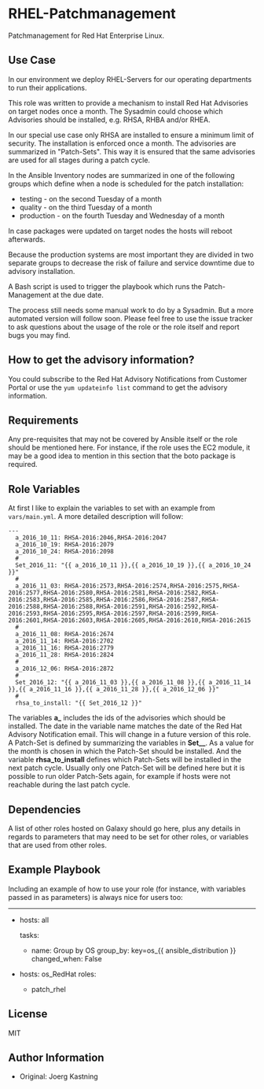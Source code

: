 RHEL-Patchmanagement
====================

Patchmanagement for Red Hat Enterprise Linux.

Use Case
--------

In our environment we deploy RHEL-Servers for our operating departments to run their applications.

This role was written to provide a mechanism to install Red Hat Advisories on target nodes once a month. The Sysadmin could choose which Advisories should be installed, e.g. RHSA, RHBA and/or RHEA.

In our special use case only RHSA are installed to ensure a minimum limit of security. The installation is enforced once a month. The advisories are summarized in "Patch-Sets". This way it is ensured that the same advisories are used for all stages during a patch cycle.

In the Ansible Inventory nodes are summarized in one of the following groups which define when a node is scheduled for the patch installation:

 * testing - on the second Tuesday of a month
 * quality - on the third Tuesday of a month
 * production - on the fourth Tuesday and Wednesday of a month

In case packages were updated on target nodes the hosts will reboot afterwards.

Because the production systems are most important they are divided in two separate groups to decrease the risk of failure and service downtime due to advisory installation.

A Bash script is used to trigger the playbook which runs the Patch-Management at the due date.

The process still needs some manual work to do by a Sysadmin. But a more automated version will follow soon. Please feel free to use the issue tracker to ask questions about the usage of the role or the role itself and report bugs you may find.

How to get the advisory information?
------------------------------------

You could subscribe to the Red Hat Advisory Notifications from Customer Portal or use the `yum updateinfo list` command to get the advisory information.

Requirements
------------

Any pre-requisites that may not be covered by Ansible itself or the role should be mentioned here. For instance, if the role uses the EC2 module, it may be a good idea to mention in this section that the boto package is required.

Role Variables
--------------

At first I like to explain the variables to set with an example from `vars/main.yml`. A more detailed description will follow:

```
---
  a_2016_10_11: RHSA-2016:2046,RHSA-2016:2047
  a_2016_10_19: RHSA-2016:2079
  a_2016_10_24: RHSA-2016:2098
  #
  Set_2016_11: "{{ a_2016_10_11 }},{{ a_2016_10_19 }},{{ a_2016_10_24 }}"
  #
  a_2016_11_03: RHSA-2016:2573,RHSA-2016:2574,RHSA-2016:2575,RHSA-2016:2577,RHSA-2016:2580,RHSA-2016:2581,RHSA-2016:2582,RHSA-2016:2583,RHSA-2016:2585,RHSA-2016:2586,RHSA-2016:2587,RHSA-2016:2588,RHSA-2016:2588,RHSA-2016:2591,RHSA-2016:2592,RHSA-2016:2593,RHSA-2016:2595,RHSA-2016:2597,RHSA-2016:2599,RHSA-2016:2601,RHSA-2016:2603,RHSA-2016:2605,RHSA-2016:2610,RHSA-2016:2615
  #
  a_2016_11_08: RHSA-2016:2674
  a_2016_11_14: RHSA-2016:2702
  a_2016_11_16: RHSA-2016:2779
  a_2016_11_28: RHSA-2016:2824
  #
  a_2016_12_06: RHSA-2016:2872
  #
  Set_2016_12: "{{ a_2016_11_03 }},{{ a_2016_11_08 }},{{ a_2016_11_14 }},{{ a_2016_11_16 }},{{ a_2016_11_28 }},{{ a_2016_12_06 }}"
  #
  rhsa_to_install: "{{ Set_2016_12 }}"
```

The variables **a_<Year>_<Month>_<Day>** includes the ids of the advisories which should be installed. The date in the variable name matches the date of the Red Hat Advisory Notification email. This will change in a future version of this role. A Patch-Set is defined by summarizing the variables in **Set_<Year>_<Month>**. As a value for <Month> the month is chosen in which the Patch-Set should be installed. And the variable **rhsa_to_install** defines which Patch-Sets will be installed in the next patch cycle. Usually only one Patch-Set will be defined here but it is possible to run older Patch-Sets again, for example if hosts were not reachable during the last patch cycle.


Dependencies
------------

A list of other roles hosted on Galaxy should go here, plus any details in regards to parameters that may need to be set for other roles, or variables that are used from other roles.

Example Playbook
----------------

Including an example of how to use your role (for instance, with variables passed in as parameters) is always nice for users too:

---
- hosts: all

  tasks:
    - name: Group by OS
      group_by: key=os_{{ ansible_distribution }}
      changed_when: False

- hosts: os_RedHat
  roles:
    - patch_rhel

License
-------

MIT

Author Information
------------------

 * Original: Joerg Kastning
